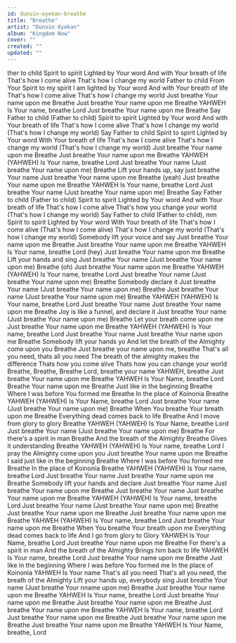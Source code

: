 ```yaml
---
id: dunsin-oyekan-breathe
title: "Breathe"
artist: "Dunsin Oyekan"
album: "Kingdom Now"
cover: ""
created: ""
updated: ""
---
```


ther to child
Spirit to spirit
Lighted by Your word
And with Your breath of life
That's how I come alive
That's how I change my world
Father to child
From Your Spirit to my spirit
I am lighted by Your word
And with Your breath of life
That's how I come alive
That's how I change my world
Just breathe Your name upon me
Breathe
Just breathe Your name upon me
Breathe
YAHWEH
Is Your name, breathe Lord
Just breathe Your name upon me
Breathe
Say Father to child (Father to child)
Spirit to spirit
Lighted by Your word
And with Your breath of life
That's how I come alive
That's how I change my world
(That's how I change my world)
Say Father to child
Spirit to spirit
Lighted by Your word
With Your breath of life
That's how I come alive
That's how I change my world
(That's how I change my world)
Just breathe Your name upon me
Breathe
Just breathe Your name upon me
Breathe
YAHWEH (YAHWEH)
Is Your name, breathe Lord
Just breathe Your name
(Just breathe Your name upon me)
Breathe
Lift your hands up, say just breathe Your name
Just breathe Your name upon me
Breathe (yeah)
Just breathe Your name upon me
Breathe
YAHWEH
Is Your name, breathe Lord
Just breathe Your name
(Just breathe Your name upon me)
Breathe
Say Father to child (Father to child)
Spirit to spirit
Lighted by Your word
And with Your breath of life
That's how I come alive
That's how you change your world
(That's how I change my world)
Say Father to child (Father to child), mm
Spirit to spirit
Lighted by Your word
With Your breath of life
That's how I come alive
(That's how I come alive)
That's how I change my world
(That's how I change my world)
Somebody lift your voice and say
Just breathe Your name upon me
Breathe
Just breathe Your name upon me
Breathe
YAHWEH
Is Your name, breathe Lord (hey)
Just breathe Your name upon me
Breathe
Lift your hands and sing
Just breathe Your name
(Just breathe Your name upon me)
Breathe (oh)
Just breathe Your name upon me
Breathe
YAHWEH (YAHWEH)
Is Your name, breathe Lord
Just breathe Your name
(Just breathe Your name upon me)
Breathe
Somebody declare it
Just breathe Your name
(Just breathe Your name upon me)
Breathe
Just breathe Your name
(Just breathe Your name upon me)
Breathe
YAHWEH (YAHWEH)
Is Your name, breathe Lord
Just breathe Your name
Just breathe Your name upon me
Breathe
Joy is like a funnel, and declare it
Just breathe Your name
(Just breathe Your name upon me)
Breathe
Let your breath come upon me
Just breathe Your name upon me
Breathe
YAHWEH (YAHWEH)
Is Your name, breathe Lord
Just breathe Your name
Just breathe Your name upon me
Breathe
Somebody lift your hands yo
And let the breath of the Almighty come upon you
Breathe
Just breathe your name upon me, breathe
That's all you need, thats all you need
The breath of the almighty makes the difference
Thats how you come alive
Thats how you can change your world
Breathe, Breathe, Breathe
Lord, breathe your name
YAHWEH, breathe
Just breathe Your name upon me
Breathe
YAHWEH
Is Your Name, breathe Lord
Breathe Your name upon me
Breathe
Just like in the beginning
Breathe
Where I was before You formed me
Breathe
In the place of Koinonia
Breathe
YAHWEH (YAHWEH)
Is Your Name, breathe Lord
Just breathe Your name
(Just breathe Your name upon me)
Breathe
When You breathe Your breath upon me
Breathe
Everything dead comes back to life
Breathe
And I move from glory to glory
Breathe
YAHWEH (YAHWEH)
Is Your Name, breathe Lord
Just breathe Your name
(Just breathe Your name upon me)
Breathe
For there's a spirit in man
Breathe
And the breath of the Almighty
Breathe
Gives it understanding
Breathe
YAHWEH (YAHWEH)
Is Your name, breathe Lord
I pray the Almighty come upon you
Just breathe Your name upon me
Breathe
I said just like in the beginning
Breathe
Where I was before You formed me
Breathe
In the place of Koinonia
Breathe
YAHWEH (YAHWEH)
Is Your name, breathe Lord
Just breathe Your name
Just breathe Your name upon me
Breathe
Somebody lift your hands and declare
Just breathe Your name
Just breathe Your name upon me
Breathe
Just breathe Your name
Just breathe Your name upon me
Breathe
YAHWEH (YAHWEH)
Is Your name, breathe Lord
Just breathe Your name
(Just breathe Your name upon me)
Breathe
Just breathe Your name upon me
Breathe
Just breathe Your name upon me
Breathe
YAHWEH (YAHWEH)
Is Your name, breathe Lord
Just breathe Your name upon me
Breathe
When You breathe Your breath upon me
Everything dead comes back to life
And I go from glory to Glory
YAHWEH
Is Your Name, breathe Lord
Just breathe Your name upon me
Breathe
For there's a spirit in man
And the breath of the Almighty
Brings him back to life
YAHWEH
Is Your name, breathe Lord
Just breathe Your name upon me
Breathe
Just like in the beginning
Where I was before You formed me
In the place of Koinonia
YAHWEH
Is Your name
That's all you need
That's all you need, the breath of the Almighty
Lift your hands up, everybody sing
Just breathe Your name
(Just breathe Your nname upon me)
Breathe
Just breathe Your name upon me
Breathe
YAHWEH
Is Your name, breathe Lord
Just breathe Your name upon me
Breathe
Just breathe Your name upon me
Breathe
Just breathe Your name upon me
Breathe
YAHWEH
Is Your name, breathe Lord
Just breathe Your name upon me
Breathe
Just breathe Your name upon me
Breathe
Just breathe Your name upon me
Breathe
YAHWEH
Is Your Name, breathe, Lord